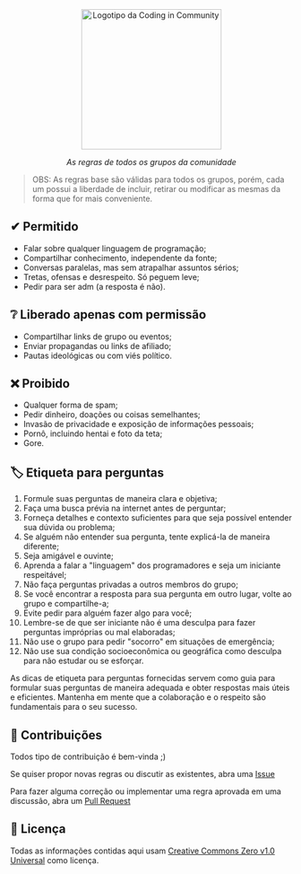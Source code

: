<div align="center">
    <a href="https://github.com/Coding-in-community">
        <img src="https://user-images.githubusercontent.com/50463866/133183082-28d88ed5-1c65-4922-adbc-e56d0d718f9d.png" alt="Logotipo da Coding in Community" width="250px" />
    </a>
    <br />
    <p><i>As regras de todos os grupos da comunidade</i></p>
</div>

> OBS: As regras base são válidas para todos os grupos, porém, cada um possui a liberdade de incluir, retirar ou modificar as mesmas da forma que for mais conveniente.

## ✔ Permitido

- Falar sobre qualquer linguagem de programação;
- Compartilhar conhecimento, independente da fonte;
- Conversas paralelas, mas sem atrapalhar assuntos sérios;
- Tretas, ofensas e desrespeito. Só peguem leve;
- Pedir para ser adm (a resposta é não).

## ❔ Liberado apenas com permissão

- Compartilhar links de grupo ou eventos;
- Enviar propagandas ou links de afiliado;
- Pautas ideológicas ou com viés político.

## ❌ Proibido

- Qualquer forma de spam;
- Pedir dinheiro, doações ou coisas semelhantes;
- Invasão de privacidade e exposição de informações pessoais;
- Pornô, incluindo hentai e foto da teta;
- Gore.

## 🏷️ Etiqueta para perguntas

1. Formule suas perguntas de maneira clara e objetiva;
2. Faça uma busca prévia na internet antes de perguntar;
3. Forneça detalhes e contexto suficientes para que seja possível entender sua dúvida ou problema;
4. Se alguém não entender sua pergunta, tente explicá-la de maneira diferente;
5. Seja amigável e ouvinte;
6. Aprenda a falar a "linguagem" dos programadores e seja um iniciante respeitável;
7. Não faça perguntas privadas a outros membros do grupo;
8. Se você encontrar a resposta para sua pergunta em outro lugar, volte ao grupo e compartilhe-a;
9. Evite pedir para alguém fazer algo para você;
10. Lembre-se de que ser iniciante não é uma desculpa para fazer perguntas impróprias ou mal elaboradas;
11. Não use o grupo para pedir "socorro" em situações de emergência;
12. Não use sua condição socioeconômica ou geográfica como desculpa para não estudar ou se esforçar.

As dicas de etiqueta para perguntas fornecidas servem como guia para formular suas perguntas de maneira adequada e obter respostas mais úteis e eficientes. Mantenha em mente que a colaboração e o respeito são fundamentais para o seu sucesso.

## 💪 Contribuições

Todos tipo de contribuição é bem-vinda ;)

Se quiser propor novas regras ou discutir as existentes, abra uma [Issue](https://github.com/Coding-in-community/rules/issues)

Para fazer alguma correção ou implementar uma regra aprovada em uma discussão, abra um [Pull Request](https://github.com/Coding-in-community/rules/pulls)

## 📄 Licença

Todas as informações contidas aqui usam [Creative Commons Zero v1.0 Universal](https://github.com/Coding-in-community/rules/blob/master/LICENSE) como licença.
